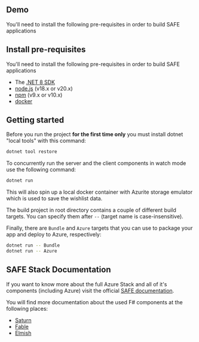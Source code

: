 ## Demo

You'll need to install the following pre-requisites in order to build SAFE applications

## Install pre-requisites

You'll need to install the following pre-requisites in order to build SAFE applications

* The [.NET 8 SDK](https://dotnet.microsoft.com/download/dotnet/8.0)
* [node.js](https://nodejs.org/) (v18.x or v20.x)
* [npm](https://www.npmjs.com/) (v9.x or v10.x)
* [docker](https://www.docker.com/products/docker-desktop/)

## Getting started

Before you run the project **for the first time only** you must install dotnet "local tools" with this command:

```bash
dotnet tool restore
```

To concurrently run the server and the client components in watch mode use the following command:

```bash
dotnet run
```

This will also spin up a local docker container with Azurite storage emulator which is used to save the wishlist data.

The build project in root directory contains a couple of different build targets. You can specify them after `--` (target name is case-insensitive).

Finally, there are `Bundle` and `Azure` targets that you can use to package your app and deploy to Azure, respectively:

```bash
dotnet run -- Bundle
dotnet run -- Azure
```

## SAFE Stack Documentation

If you want to know more about the full Azure Stack and all of it's components (including Azure) visit the official [SAFE documentation](https://safe-stack.github.io/docs/).

You will find more documentation about the used F# components at the following places:

* [Saturn](https://saturnframework.org/)
* [Fable](https://fable.io/docs/)
* [Elmish](https://elmish.github.io/elmish/)
